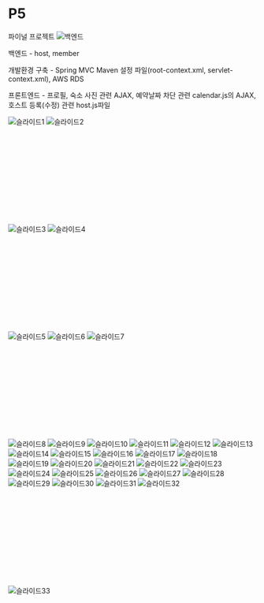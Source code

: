 # P5
파이널 프로젝트
![백엔드](https://user-images.githubusercontent.com/65955752/82902344-4931c580-9f9a-11ea-8ae4-373453220155.PNG)

백엔드 - host, member

개발환경 구축 - Spring MVC Maven 설정 파일(root-context.xml, servlet-context.xml), AWS RDS

프론트엔드 - 프로필, 숙소 사진 관련 AJAX, 예약날짜 차단 관련 calendar.js의 AJAX, 호스트 등록(수정) 관련 host.js파일 

![슬라이드1](https://user-images.githubusercontent.com/65955752/83328054-61b41f80-a2bb-11ea-812c-0505cd630db2.jpg)
![슬라이드2](https://user-images.githubusercontent.com/65955752/83327263-683f9880-a2b5-11ea-806c-bada2088316a.JPG)

<br /><br /><br /><br /><br /><br /><br /><br /><br /><br />

![슬라이드3](https://user-images.githubusercontent.com/65955752/83327264-68d82f00-a2b5-11ea-90d6-ccf2513ef5aa.JPG)
![슬라이드4](https://user-images.githubusercontent.com/65955752/83327265-68d82f00-a2b5-11ea-8d8e-3a270d0296c0.JPG)

<br /><br /><br /><br /><br /><br /><br /><br /><br /><br />

![슬라이드5](https://user-images.githubusercontent.com/65955752/83327266-6970c580-a2b5-11ea-8821-336ac4272f73.JPG)
![슬라이드6](https://user-images.githubusercontent.com/65955752/83327268-6a095c00-a2b5-11ea-87c5-635502a96503.JPG)
![슬라이드7](https://user-images.githubusercontent.com/65955752/83327269-6aa1f280-a2b5-11ea-8644-4ae891d55b91.JPG)

<br /><br /><br /><br /><br /><br /><br /><br /><br /><br />

![슬라이드8](https://user-images.githubusercontent.com/65955752/83327270-6aa1f280-a2b5-11ea-9eaa-0b1ee5a7e8a1.JPG)
![슬라이드9](https://user-images.githubusercontent.com/65955752/83327271-6b3a8900-a2b5-11ea-81f4-23cc689c1449.JPG)
![슬라이드10](https://user-images.githubusercontent.com/65955752/83327272-6b3a8900-a2b5-11ea-95a1-cade71ac2c38.JPG)
![슬라이드11](https://user-images.githubusercontent.com/65955752/83327273-6bd31f80-a2b5-11ea-8700-09b9661e7660.JPG)
![슬라이드12](https://user-images.githubusercontent.com/65955752/83327274-6bd31f80-a2b5-11ea-87ff-577691ff1c10.JPG)
![슬라이드13](https://user-images.githubusercontent.com/65955752/83327275-6c6bb600-a2b5-11ea-8623-fdc8d722072f.JPG)
![슬라이드14](https://user-images.githubusercontent.com/65955752/83327276-6c6bb600-a2b5-11ea-93d5-89f6e383e200.JPG)
![슬라이드15](https://user-images.githubusercontent.com/65955752/83327277-6d044c80-a2b5-11ea-8838-9ce8b2d7a86c.JPG)
![슬라이드16](https://user-images.githubusercontent.com/65955752/83327279-6d9ce300-a2b5-11ea-92e5-0a855f4edcee.JPG)
![슬라이드17](https://user-images.githubusercontent.com/65955752/83327280-6d9ce300-a2b5-11ea-9a06-1ba26a90dbd5.JPG)
![슬라이드18](https://user-images.githubusercontent.com/65955752/83327281-6e357980-a2b5-11ea-8fd6-e21e090f3372.JPG)
![슬라이드19](https://user-images.githubusercontent.com/65955752/83327282-6e357980-a2b5-11ea-94ba-307b30129f01.JPG)
![슬라이드20](https://user-images.githubusercontent.com/65955752/83327283-6ece1000-a2b5-11ea-96ac-fc8f53c905f3.JPG)
![슬라이드21](https://user-images.githubusercontent.com/65955752/83327284-6ece1000-a2b5-11ea-97d1-eed62019c1bf.JPG)
![슬라이드22](https://user-images.githubusercontent.com/65955752/83327285-6f66a680-a2b5-11ea-9b62-ddcc46ad473b.JPG)
![슬라이드23](https://user-images.githubusercontent.com/65955752/83327286-6fff3d00-a2b5-11ea-8836-cb6e04c11f1a.JPG)
![슬라이드24](https://user-images.githubusercontent.com/65955752/83327287-6fff3d00-a2b5-11ea-8c78-1b38bcf00c16.JPG)
![슬라이드25](https://user-images.githubusercontent.com/65955752/83327288-7097d380-a2b5-11ea-8a21-a3a1498e6b1e.JPG)
![슬라이드26](https://user-images.githubusercontent.com/65955752/83327292-7097d380-a2b5-11ea-8847-eb35c025a7b2.JPG)
![슬라이드27](https://user-images.githubusercontent.com/65955752/83327294-71306a00-a2b5-11ea-92b8-c3808439e45a.JPG)
![슬라이드28](https://user-images.githubusercontent.com/65955752/83327295-71306a00-a2b5-11ea-9d82-2c3f38e55f16.JPG)
![슬라이드29](https://user-images.githubusercontent.com/65955752/83327296-71c90080-a2b5-11ea-9d8e-cabfeba40300.JPG)
![슬라이드30](https://user-images.githubusercontent.com/65955752/83327297-71c90080-a2b5-11ea-9095-392a8a1d84a8.JPG)
![슬라이드31](https://user-images.githubusercontent.com/65955752/83327298-72619700-a2b5-11ea-9937-24a0799792bd.JPG)
![슬라이드32](https://user-images.githubusercontent.com/65955752/83327299-72fa2d80-a2b5-11ea-81fa-f78f572d0bb6.JPG)

<br /><br /><br /><br /><br /><br /><br /><br /><br /><br />

![슬라이드33](https://user-images.githubusercontent.com/65955752/83327300-72fa2d80-a2b5-11ea-857c-209c703ea3ba.JPG)
